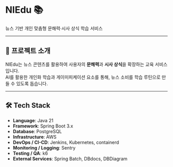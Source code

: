 # NIEdu 📚
뉴스 기반 개인 맞춤형 문해력·시사 상식 학습 서비스

---

## 📌 프로젝트 소개
NIEdu는 뉴스 콘텐츠를 활용하여 사용자의 **문해력**과 **시사 상식**을 확장하는 교육 서비스입니다.  
AI를 활용한 개인화 학습과 게이미피케이션 요소를 통해, 뉴스 소비를 학습 루틴으로 만들 수 있도록 돕습니다.

---

## 🛠 Tech Stack
- **Language**: Java 21
- **Framework**: Spring Boot 3.x
- **Database**: PostgreSQL
- **Infrastructure**: AWS
- **DevOps / CI-CD**: Jenkins, Kubernetes, containerd
- **Monitoring / Logging**: Sentry
- **Testing / QA**: k6
- **External Services**: Spring Batch, DBdocs, DBDiagram